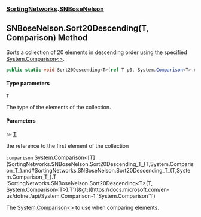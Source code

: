 ### [SortingNetworks](SortingNetworks.md 'SortingNetworks').[SNBoseNelson](SortingNetworks.SNBoseNelson.md 'SortingNetworks.SNBoseNelson')

## SNBoseNelson.Sort20Descending<T>(T, Comparison<T>) Method

Sorts a collection of 20 elements in descending order using the specified [System.Comparison&lt;&gt;](https://docs.microsoft.com/en-us/dotnet/api/System.Comparison-1 'System.Comparison`1').

```csharp
public static void Sort20Descending<T>(ref T p0, System.Comparison<T> comparison);
```
#### Type parameters

<a name='SortingNetworks.SNBoseNelson.Sort20Descending_T_(T,System.Comparison_T_).T'></a>

`T`

The type of the elements of the collection.
#### Parameters

<a name='SortingNetworks.SNBoseNelson.Sort20Descending_T_(T,System.Comparison_T_).p0'></a>

`p0` [T](SortingNetworks.SNBoseNelson.Sort20Descending_T_(T,System.Comparison_T_).md#SortingNetworks.SNBoseNelson.Sort20Descending_T_(T,System.Comparison_T_).T 'SortingNetworks.SNBoseNelson.Sort20Descending<T>(T, System.Comparison<T>).T')

the reference to the first element of the collection

<a name='SortingNetworks.SNBoseNelson.Sort20Descending_T_(T,System.Comparison_T_).comparison'></a>

`comparison` [System.Comparison&lt;](https://docs.microsoft.com/en-us/dotnet/api/System.Comparison-1 'System.Comparison`1')[T](SortingNetworks.SNBoseNelson.Sort20Descending_T_(T,System.Comparison_T_).md#SortingNetworks.SNBoseNelson.Sort20Descending_T_(T,System.Comparison_T_).T 'SortingNetworks.SNBoseNelson.Sort20Descending<T>(T, System.Comparison<T>).T')[&gt;](https://docs.microsoft.com/en-us/dotnet/api/System.Comparison-1 'System.Comparison`1')

The [System.Comparison&lt;&gt;](https://docs.microsoft.com/en-us/dotnet/api/System.Comparison-1 'System.Comparison`1') to use when comparing elements.